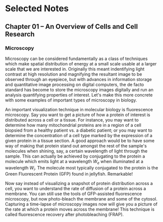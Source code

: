 # Selected Notes

## Chapter 01 – An Overview of Cells and Cell Research

### Microscopy

Microscopy can be considered fundamentally as a class of techniques which make spatial distribution of energy at a small scale usable at a larger scale that we are interested in. Originally this meant indentifying light contrast at high resolution and magnifying the resultant image to be observed through an eyepiece, but with advances in information storage and quantitative image processing on digital computers, the de facto standard has become to store the microscopy images digitally and run an analysis quantifying properties of interest. Let's make this more concrete with some examples of important types of microscopy in biology.

An important visualization technique in molecular biology is fluorescence microscopy. Say you want to get a picture of how a protein of interest is distributed across a cell or a tissue. For instance, you may want to determine how many mitochondrial proteins are in a region of a cell biopsied from a healthy patient vs. a diabetic patient; or you may want to determine the concentration of a cell type marked by the expression of a given protein in a tissue section. A good approach would be to have some way of making that protein stand out amongst the rest of the sample's molecules when shining, say, a certain wavelength of light through the sample. This can actually be achieved by conjugating to the protein a molecule which emits light at a wavelength $W_e$ when illuminated at a wavelength $W_i$. The molecule most typically conjugated to the protein is the Green Fluorescent Protein (GFP) found in jellyfish. Remarkable!

Now say instead of visualizing a snapshot of protein distribution across a cell, you want to understand the rate of diffusion of a protein across a membrane. You can still use the tools of GFP-assisted fluorescence microscopy, but now photo-bleach the membrane and some of the cytosol. Capturing a time-lapse of microscopy images now will give you a picture of the rate at which a protein moves across the membrane! This technique is called fluorescence recovery after photobleaching (FRAP).

